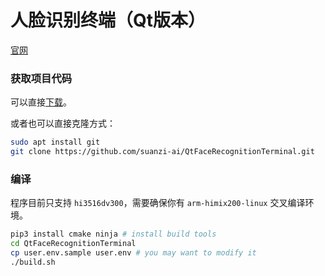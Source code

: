 # 人脸识别终端（Qt版本）

[官网](https://www.suanzi.ai)

### 获取项目代码

可以直接[下载](https://github.com/suanzi-ai/QtFaceRecognitionTerminal/archive/master.zip)。

或者也可以直接克隆方式：

```bash
sudo apt install git
git clone https://github.com/suanzi-ai/QtFaceRecognitionTerminal.git
```

### 编译

程序目前只支持 `hi3516dv300`，需要确保你有 `arm-himix200-linux` 交叉编译环境。

```bash
pip3 install cmake ninja # install build tools
cd QtFaceRecognitionTerminal
cp user.env.sample user.env # you may want to modify it
./build.sh
```
